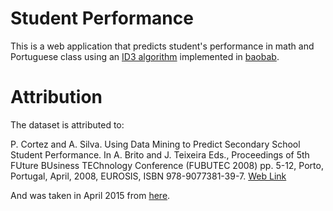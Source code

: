 # Student Performance

This is a web application that predicts student's performance in math and Portuguese class using an [ID3 algorithm](http://en.wikipedia.org/wiki/ID3_algorithm) implemented in [baobab](https://github.com/jleeothon/baobab).

# Attribution

The dataset is attributed to:

P. Cortez and A. Silva. Using Data Mining to Predict Secondary School Student Performance. In A. Brito and J. Teixeira Eds., Proceedings of 5th FUture BUsiness TEChnology Conference (FUBUTEC 2008) pp. 5-12, Porto, Portugal, April, 2008, EUROSIS, ISBN 978-9077381-39-7.
[Web Link](http://www3.dsi.uminho.pt/pcortez/student.pdf)

And was taken in April 2015 from [here](http://archive.ics.uci.edu/ml/datasets/Student+Performance).
